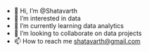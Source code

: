 - 👋 Hi, I’m @Shatavarth
- 👀 I’m interested in data
- 🌱 I’m currently learning data analytics
- 💞️ I’m looking to collaborate on data projects
- 📫 How to reach me shatavarth@gmail.com

<!---
Shatavarth/Shatavarth is a ✨ special ✨ repository because its `README.md` (this file) appears on your GitHub profile.
You can click the Preview link to take a look at your changes.
--->
